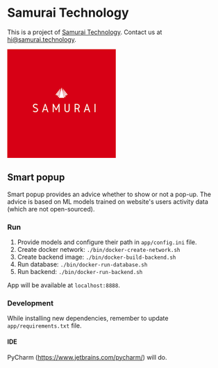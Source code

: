 # Samurai Technology

This is a project of [Samurai Technology](http://samurai.technology). Contact us at [hi@samurai.technology](mailto:hi@samurai.technology).

![Samurai Technology logo](static/samurai-logo.png)

## Smart popup

Smart popup provides an advice whether to show or not a pop-up. The advice is based on ML models trained on website's 
users activity data (which are not open-sourced).

### Run

1. Provide models and configure their path in ``app/config.ini`` file.
2. Create docker network: ``./bin/docker-create-network.sh``
3. Create backend image: ``./bin/docker-build-backend.sh``
2. Run database: ``./bin/docker-run-database.sh``
3. Run backend: ``./bin/docker-run-backend.sh``

App will be available at ``localhost:8888``.

### Development

While installing new dependencies, remember to update ``app/requirements.txt`` file.

#### IDE
PyCharm (https://www.jetbrains.com/pycharm/) will do.
